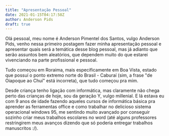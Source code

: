 ```yaml
---
title: "Apresentação Pessoal"
date: 2021-01-15T04:17:58Z
author: Anderson Pids
draft: true
---
```


Olá pessoal, meu nome é Anderson Pimentel dos Santos, vulgo Anderson Pids, venho nessa primeiro postagem fazer minha apresentação pessoal e apresentar quais será a temática desse blog pessoal, mas já adianto que serão assuntos bem aleatórios, que dependem muito do que estarei vivenciando na parte profissional e pessoal.

Tudo começou em Roraima, mais especificamente em Boa Vista, estado que possuí o ponto extremo norte do Brasil - Caburaí (sim, a frase "de Oiapoque ao Chuí" está incorreta), que tudo começou pra mim.

Desde criança tenho ligação com informática, mas claramente não chega perto das crianças de hoje, sou da geração Y, vulgo millenial. E lá estava eu com 9 anos de idade fazendo aqueles cursos de informática básica pra aprender as ferramentas office e como trabalhar no delicioso sistema operacional windows 95, me sentindo muito avançado por conseguir sozinho criar meus trabalhos escolares no word (até alguns professores restringirem meus avanços dizendo que só poderia entregar trabalhos manuscritos :/).

